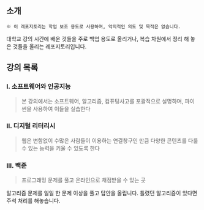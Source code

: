 ## 소개
```
※ 이 레포지토리는 학업 보조 용도로 사용하며, 악의적인 의도 및 목적은 없습니다. 
```
대학교 강의 시간에 배운 것들을 주로 백업 용도로 올리거나, 복습 차원에서 정리 해 놓은 것들을 올리는 레포지토리입니다.

## 강의 목록
### Ⅰ. 소프트웨어와 인공지능
> 본 강의에서는 소프트웨어, 알고리즘, 컴퓨팅사고를 포괄적으로 설명하며, 파이썬을 사용하여 이들을 실습한다

### Ⅱ. 디지털 리터리시
> 웹은 변함없이 수많은 사람들이 이용하는 연결창구인 만큼 다양한 콘텐츠를 다룰 수 있는 능력을 키울 수 있도록 한다

### Ⅲ. 백준
> 프로그래밍 문제를 풀고 온라인으로 채점받을 수 있는 곳

알고리즘 문제를 일일 한 문제 이상을 풀고 답안을 올립니다. 틀렸던 알고리즘이 있다면 주석 처리를 해놓습니다.